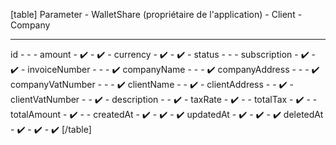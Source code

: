 [table]
Parameter - WalletShare (propriétaire de l'application) - Client - Company
--------- - ----------------------------------------- - ------ - -------
id - - -
amount - ✔️ - ✔️ -
currency - ✔️ - ✔️ -
status - - -
subscription - ✔️ - ✔️ -
invoiceNumber - - - ✔️
companyName - - - ✔️
companyAddress - - - ✔️
companyVatNumber - - - ✔️
clientName - - ✔️ -
clientAddress - - ✔️ -
clientVatNumber - - ✔️ -
description - - ✔️ -
taxRate - ✔️ - -
totalTax - ✔️ - -
totalAmount - ✔️ - -
createdAt - ✔️ - ✔️ - ✔️
updatedAt - ✔️ - ✔️ - ✔️
deletedAt - ✔️ - ✔️ - ✔️ 
[/table]
